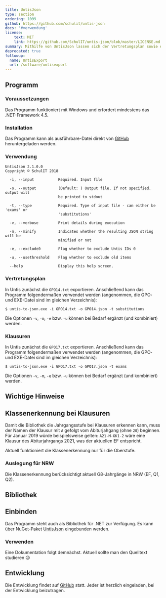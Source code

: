 ```yaml
---
title: UntisJson
type: section
ordering: 1099
github: https://github.com/schulit/untis-json
docs: '#verwendung'
license:
    text: MIT
    link: https://github.com/SchulIT/untis-json/blob/master/LICENSE.md
summary: Mithilfe von UntisJson lassen sich der Vertretungsplan sowie der Klausurplan aus dem Untis-GPO-Format in das menschen-leserliche (und weiterverarbeitbare) JSON-Format umgewandelt werden.
deprecated: true
followup:
  name: UntisExport
  url: /software/untisexport
---
```


## Programm

### Voraussetzungen

Das Programm funktioniert mit Windows und erfordert mindestens das .NET-Framework 4.5. 

### Installation

Das Programm kann als ausführbare-Datei direkt von [GitHub](https://github.com/SchulIT/untis-json/releases) heruntergeladen werden.

### Verwendung

```
UntisJson 2.1.0.0
Copyright © SchulIT 2018

  -i, --input           Required. Input file

  -o, --output          (Default: ) Output file. If not specified, output will
                        be printed to stdout

  -t, --type            Required. Type of input file - can either be 'exams' or
                        'substitutions'

  -v, --verbose         Print details during execution

  -m, --minify          Indicates whether the resulting JSON string will be
                        minified or not

  -e, --exclude0        Flag whether to exclude Untis IDs 0

  -u, --usethreshold    Flag whether to exclude old items

  --help                Display this help screen.
```

### Vertretungsplan

In Untis zunächst die `GPO14.txt` exportieren. Anschließend kann das Programm folgendermaßen verwendet werden (angenommen, die GPO- und EXE-Datei sind im gleichen Verzeichnis):

    $ untis-to-json.exe -i GPO14.txt -o GPO14.json -t substitutions

Die Optionen `-v`, `-m`, `-e` bzw. `-u` können bei Bedarf ergänzt (und kombiniert) werden.

### Klausuren

In Untis zunächst die `GPO17.txt` exportieren. Anschließend kann das Programm folgendermaßen verwendet werden (angenommen, die GPO- und EXE-Datei sind im gleichen Verzeichnis):

    $ untis-to-json.exe -i GPO17.txt -o GPO17.json -t exams

Die Optionen `-v`, `-m`, `-e` bzw. `-u` können bei Bedarf ergänzt (und kombiniert) werden.

## Wichtige Hinweise

## Klassenerkennung bei Klausuren

Damit die Bibliothek die Jahrgangsstufe bei Klausuren erkennen kann, muss der Namen der Klausur mit `A` gefolgt vom Abiturjahgang (ohne `20`) beginnen. Für Januar 2019 würde beispielsweise gelten: `A21-M-GK1-2` wäre eine Klausur des Abiturjahrgangs 2021, was der aktuellen EF entspricht.

Aktuell funktioniert die Klassenerkennung nur für die Oberstufe. 

### Auslegung für NRW

Die Klassenerkennung berücksichtigt aktuell G8-Jahrgänge in NRW (EF, Q1, Q2).

## Bibliothek

## Einbinden

Das Programm steht auch als Bibliothek für .NET zur Verfügung. Es kann über NuGet-Paket [UntisJson](https://www.nuget.org/packages/UntisJson/) eingebunden werden.

### Verwenden

Eine Dokumentation folgt demnächst. Aktuell sollte man den Quelltext studieren :wink:

## Entwicklung

Die Entwicklung findet auf [GitHub](https://github.com/SchulIT/untis-json) statt. Jeder ist herzlich eingeladen, bei der Entwicklung beizutragen.